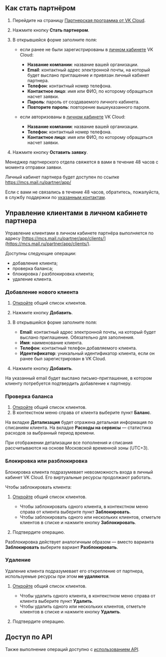 ## Как стать партнёром

1. Перейдите на страницу [Партнерская программа от VK Cloud](https://mcs.mail.ru/partner/).
1. Нажмите кнопку **Стать партнером**.
1. В открывшейся форме заполните поля:

    - если ранее не были зарегистрированы в [личном кабинете](https://mcs.mail.ru/app/) VK Cloud:

        - **Название компании**: название вашей организации.
        - **Email**: контактный адрес электронной почты, на который будет выслано приглашение и привязан личный кабинет партнера.
        - **Телефон**: контактный номер телефона.
        - **Контактное лицо**: имя или ФИО, по которому обращаться насчет заявки.
        - **Пароль**: пароль от создаваемого личного кабинета.
        - **Повторите пароль**: повторение вышеуказанного пароля.

    - если авторизованы в [личном кабинете](https://mcs.mail.ru/app/) VK Cloud:

        - **Название компании**: название вашей организации.
        - **Телефон**: контактный номер телефона.
        - **Контактное лицо**: имя или ФИО, по которому обращаться насчет заявки.

1. Нажмите кнопку **Оставить заявку**.

Менеджер партнерского отдела свяжется в вами в течение 48 часов с момента отправки заявки.

<info>

Личный кабинет партнера будет доступен по ссылке https://mcs.mail.ru/partner/app/

</info>

<warn>

Если с вами не связались в течение 48 часов, обратитесь, пожалуйста, в службу поддержки по [указанным контактам](/additionals/start/support/support-info#sposoby_obrashcheniya).

</warn>

## Управление клиентами в личном кабинете партнера

Управление клиентами в личном кабинете партнёра выполняется по адресу [https://mcs.mail.ru/partner/app/clients/](https://mcs.mail.ru/partner/app/clients/).

Доступны следующие операции:

- добавление клиента;
- проверка баланса;
- блокировка / разблокировка клиента;
- удаление клиента.

### Добавление нового клиента

1. [Откройте](https://mcs.mail.ru/partner/app/clients/) общий список клиентов.
1. Нажмите кнопку **Добавить**.
1. В открывшейся форме заполните поля:

    - **Email**: контактный адрес электронной почты, на который будет выслано приглашение. Обязательно для заполнения.
    - **Имя**: наименование клиента.
    - **Телефон**: контактный телефон добавляемого клиента.
    - **Идентификатор**: уникальный идентификатор клиента, если он ранее был зарегистрирован в VK Cloud.

1. Нажмите кнопку **Добавить**.

<info>

На указанный email будет выслано письмо-приглашение, в котором клиенту потребуется подтвердить добавление к партнеру.

</info>

### Проверка баланса

1. [Откройте](https://mcs.mail.ru/partner/app/clients/) общий список клиентов.
1. В контекстном меню справа от клиента выберите пункт **Баланс**.

На вкладке **Детализация** будет отражена детальная информация по списаниям клиента. На вкладке **Расходы на сервисы** — статистика расходов за выбранный период времени.

<info>

При отображении детализации все пополнения и списания рассчитываются на основе Московской временной зоны (UTC+3).

</info>

### Блокировка или разблокировка

<warn>

Блокировка клиента подразумевает невозможность входа в личный кабинет VK Cloud. Его виртуальные ресурсы продолжают работать.

</warn>

Чтобы заблокировать клиента:

1. [Откройте](https://mcs.mail.ru/partner/app/clients/) общий список клиентов.

    - Чтобы заблокировать одного клиента, в контекстном меню справа от клиента выберите пункт **Заблокировать**.
    - Чтобы заблокировать одного или нескольких клиентов, отметьте клиентов в списке и нажмите кнопку **Заблокировать**.

1. Подтвердите операцию.

<info>

Разблокировка действует аналогичным образом — вместо варианта **Заблокировать** выберите вариант **Разблокировать**.

</info>

### Удаление

<warn>

Удаление клиента подразумевает его открепление от партнера, используемые ресурсы при этом **не удаляются**.

</warn>

1. [Откройте](https://mcs.mail.ru/partner/app/clients/) общий список клиентов.

    - Чтобы удалить одного клиента, в контекстном меню справа от клиента выберите пункт **Удалить**.
    - Чтобы удалить одного или нескольких клиентов, отметьте клиентов в списке и нажмите кнопку **Удалить**.

1. Подтвердите операцию.

## Доступ по API

Также выполнение операций доступно с [использованием API](/ru/additionals/api/partners-api).
